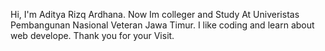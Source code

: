 Hi, I'm Aditya Rizq Ardhana. Now Im colleger and Study At Univeristas Pembangunan Nasional Veteran Jawa Timur.
I like coding and learn about web develope. Thank you for your Visit.

<!---
Adityarizqi7/Adityarizqi7 is a ✨ special ✨ repository because its `README.md` (this file) appears on your GitHub profile.
You can click the Preview link to take a look at your changes.
--->
